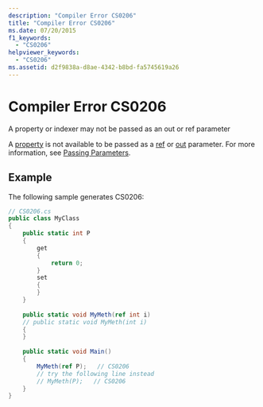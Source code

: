 ```yaml
---
description: "Compiler Error CS0206"
title: "Compiler Error CS0206"
ms.date: 07/20/2015
f1_keywords: 
  - "CS0206"
helpviewer_keywords: 
  - "CS0206"
ms.assetid: d2f9838a-d8ae-4342-b8bd-fa5745619a26
---
```

# Compiler Error CS0206
A property or indexer may not be passed as an out or ref parameter  
  
 A [property](../programming-guide/classes-and-structs/properties.md) is not available to be passed as a [ref](../language-reference/keywords/ref.md) or [out](../language-reference/keywords/out-parameter-modifier.md) parameter. For more information, see [Passing Parameters](../programming-guide/classes-and-structs/passing-parameters.md).  
  
## Example  
 The following sample generates CS0206:  
  
```csharp  
// CS0206.cs  
public class MyClass  
{  
    public static int P  
    {  
        get  
        {  
            return 0;  
        }  
        set  
        {  
        }  
    }  
  
    public static void MyMeth(ref int i)  
    // public static void MyMeth(int i)  
    {  
    }  
  
    public static void Main()  
    {  
        MyMeth(ref P);   // CS0206  
        // try the following line instead  
        // MyMeth(P);   // CS0206  
    }  
}  
```
